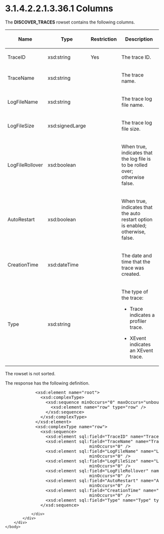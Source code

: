 <html dir="LTR" xmlns:mshelp="http://msdn.microsoft.com/mshelp" xmlns:ddue="http://ddue.schemas.microsoft.com/authoring/2003/5" xmlns:xlink="http://www.w3.org/1999/xlink" xmlns:tool="http://www.microsoft.com/tooltip">
    <head>
        <meta http-equiv="Content-Type" content="text/html; CHARSET=utf-8"></meta>
        <meta name="save" content="history"></meta>
        <title>3.1.4.2.2.1.3.36.1 Columns</title>
        <xml>
            <mshelp:toctitle title="3.1.4.2.2.1.3.36.1 Columns"></mshelp:toctitle>
            <mshelp:rltitle title="[MS-SSAS]: Columns"></mshelp:rltitle>
            <mshelp:keyword index="A" term="0048f816-2f15-4d13-aea4-ab5f7c93861e"></mshelp:keyword>
            <mshelp:attr name="DCSext.ContentType" value="open specification"></mshelp:attr>
            <mshelp:attr name="AssetID" value="0048f816-2f15-4d13-aea4-ab5f7c93861e"></mshelp:attr>
            <mshelp:attr name="TopicType" value="kbRef"></mshelp:attr>
            <mshelp:attr name="DCSext.Title" value="[MS-SSAS]: Columns" />
        </xml>
    </head>
    <body>
        <div id="header">
            <h1 class="heading">3.1.4.2.2.1.3.36.1 Columns</h1>
        </div>
        <div id="mainSection">
            <div id="mainBody">
                <div id="allHistory" class="saveHistory"></div>
                <div id="sectionSection0" class="section" name="collapseableSection">
                    

<p>The <b>DISCOVER_TRACES</b> rowset contains the following
columns.</p>

<table>
 <thead>
  <tr>
   <th>
   <p>Name</p>
   </th>
   <th>
   <p>Type</p>
   </th>
   <th>
   <p>Restriction</p>
   </th>
   <th>
   <p>Description</p>
   </th>
  </tr>
 </thead>
 <tr>
  <td>
  <p>TraceID</p>
  </td>
  <td>
  <p>xsd:string</p>
  </td>
  <td>
  <p>Yes</p>
  </td>
  <td>
  <p>The trace ID.</p>
  </td>
 </tr>
 <tr>
  <td>
  <p>TraceName</p>
  </td>
  <td>
  <p>xsd:string</p>
  </td>
  <td>
  <p> </p>
  </td>
  <td>
  <p>The trace name.</p>
  </td>
 </tr>
 <tr>
  <td>
  <p>LogFileName</p>
  </td>
  <td>
  <p>xsd:string</p>
  </td>
  <td>
  <p> </p>
  </td>
  <td>
  <p>The trace log file name.</p>
  </td>
 </tr>
 <tr>
  <td>
  <p>LogFileSize</p>
  </td>
  <td>
  <p>xsd:signedLarge</p>
  </td>
  <td>
  <p> </p>
  </td>
  <td>
  <p>The trace log file size.</p>
  </td>
 </tr>
 <tr>
  <td>
  <p>LogFileRollover</p>
  </td>
  <td>
  <p>xsd:boolean</p>
  </td>
  <td>
  <p> </p>
  </td>
  <td>
  <p>When true, indicates that the log file is to be rolled
  over; otherwise false.</p>
  </td>
 </tr>
 <tr>
  <td>
  <p>AutoRestart</p>
  </td>
  <td>
  <p>xsd:boolean</p>
  </td>
  <td>
  <p> </p>
  </td>
  <td>
  <p>When true, indicates that the auto restart option is
  enabled; otherwise, false.</p>
  </td>
 </tr>
 <tr>
  <td>
  <p>CreationTime</p>
  </td>
  <td>
  <p>xsd:dateTime</p>
  </td>
  <td>
  <p> </p>
  </td>
  <td>
  <p>The date and time that the trace was created.</p>
  </td>
 </tr>
 <tr>
  <td>
  <p>Type</p>
  </td>
  <td>
  <p>xsd:string</p>
  </td>
  <td>
  <p> </p>
  </td>
  <td>
  <p>The type of the trace:</p>
  <ul><li><p><span><span>  
  </span></span><span>Trace indicates a profiler trace.</span></p>
  </li><li><p><span><span>  
  </span></span><span>XEvent indicates an XEvent trace.</span></p>
  </li></ul></td>
 </tr>
</table>

<p>The rowset is not sorted.</p>

<p>The response has the following definition.</p>

<dl>
<dd>
<div><pre>       &lt;xsd:element name=&quot;root&quot;&gt;
         &lt;xsd:complexType&gt;
           &lt;xsd:sequence minOccurs=&quot;0&quot; maxOccurs=&quot;unbounded&quot;&gt;
             &lt;xsd:element name=&quot;row&quot; type=&quot;row&quot; /&gt;
           &lt;/xsd:sequence&gt;
         &lt;/xsd:complexType&gt;
       &lt;/xsd:element&gt;
       &lt;xsd:complexType name=&quot;row&quot;&gt;
         &lt;xsd:sequence&gt;
           &lt;xsd:element sql:field=&quot;TraceID&quot; name=&quot;TraceID&quot; type=&quot;xsd:string&quot; minOccurs=&quot;0&quot; /&gt;
           &lt;xsd:element sql:field=&quot;TraceName&quot; name=&quot;TraceName&quot; type=&quot;xsd:string&quot; 
                            minOccurs=&quot;0&quot; /&gt;
           &lt;xsd:element sql:field=&quot;LogFileName&quot; name=&quot;LogFileName&quot; type=&quot;xsd:string&quot; 
                            minOccurs=&quot;0&quot; /&gt;
           &lt;xsd:element sql:field=&quot;LogFileSize&quot; name=&quot;LogFileSize&quot; type=&quot;xsd:long&quot; 
                            minOccurs=&quot;0&quot; /&gt;
           &lt;xsd:element sql:field=&quot;LogFileRollover&quot; name=&quot;LogFileRollover&quot; type=&quot;xsd:boolean&quot; 
                            minOccurs=&quot;0&quot; /&gt;
           &lt;xsd:element sql:field=&quot;AutoRestart&quot; name=&quot;AutoRestart&quot; type=&quot;xsd:boolean&quot; 
                            minOccurs=&quot;0&quot; /&gt;
           &lt;xsd:element sql:field=&quot;CreationTime&quot; name=&quot;CreationTime&quot; type=&quot;xsd:dateTime&quot; 
                            minOccurs=&quot;0&quot; /&gt;
           &lt;xsd:element sql:field=&quot;Type&quot; name=&quot;Type&quot; type=&quot;xsd:string&quot; minOccurs=&quot;0&quot; /&gt;
         &lt;/xsd:sequence&gt;
</pre></div>
</dd></dl>


                </div>
            </div>
        </div>
    </body>
</html>